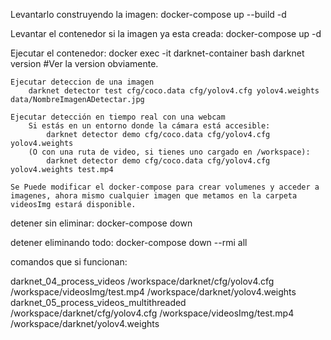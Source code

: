 Levantarlo construyendo la imagen:
docker-compose up --build -d

Levantar el contenedor si la imagen ya esta creada:
docker-compose up -d


Ejecutar el contenedor:
docker exec -it darknet-container bash
darknet version                         #Ver la version obviamente.

    Ejecutar deteccion de una imagen
        darknet detector test cfg/coco.data cfg/yolov4.cfg yolov4.weights data/NombreImagenADetectar.jpg

    Ejecutar detección en tiempo real con una webcam
        Si estás en un entorno donde la cámara está accesible:
            darknet detector demo cfg/coco.data cfg/yolov4.cfg yolov4.weights
        (O con una ruta de video, si tienes uno cargado en /workspace):
            darknet detector demo cfg/coco.data cfg/yolov4.cfg yolov4.weights test.mp4

    Se Puede modificar el docker-compose para crear volumenes y acceder a imagenes, ahora mismo cualquier imagen que metamos en la carpeta videosImg estará disponible.

detener sin eliminar:
docker-compose down

detener eliminando todo:
docker-compose down --rmi all


comandos que si funcionan:

darknet_04_process_videos /workspace/darknet/cfg/yolov4.cfg /workspace/videosImg/test.mp4 /workspace/darknet/yolov4.weights
darknet_05_process_videos_multithreaded /workspace/darknet/cfg/yolov4.cfg /workspace/videosImg/test.mp4 /workspace/darknet/yolov4.weights
